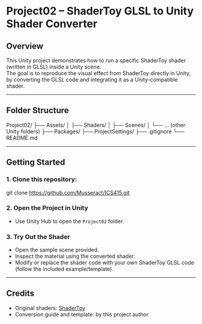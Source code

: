 # Project02 – ShaderToy GLSL to Unity Shader Converter

## Overview

This Unity project demonstrates how to run a specific ShaderToy shader (written in GLSL) inside a Unity scene.  
The goal is to reproduce the visual effect from ShaderToy directly in Unity, by converting the GLSL code and integrating it as a Unity-compatible shader.


---

## Folder Structure

Project02/
├── Assets/
│   ├── Shaders/
│   ├── Scenes/
│   └── ... (other Unity folders)
├── Packages/
├── ProjectSettings/
├── .gitignore
└── README.md

---

## Getting Started

### 1. Clone this repository:

git clone https://github.com/Musseract/ICS415.git

### 2. Open the Project in Unity

- Use Unity Hub to open the `Project02` folder.

### 3. Try Out the Shader

- Open the sample scene provided.
- Inspect the material using the converted shader.
- Modify or replace the shader code with your own ShaderToy GLSL code (follow the included example/template).

---

## Credits

- Original shaders: [ShaderToy](https://www.shadertoy.com/view/WtXSz2)
- Conversion guide and template: by this project author
